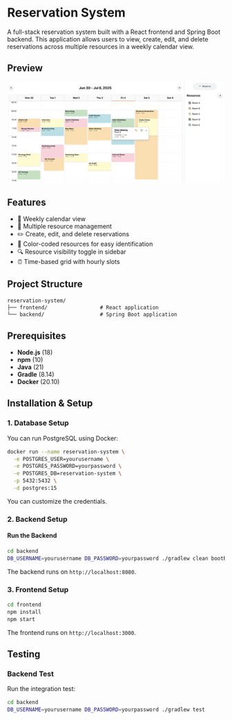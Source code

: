 # Reservation System

A full-stack reservation system built with a React frontend and Spring Boot backend. This application allows users to view, create, edit, and delete reservations across multiple resources in a weekly calendar view.

## Preview

![App Screenshot](./screenshot.png)

## Features

* 📅 Weekly calendar view
* 🏢 Multiple resource management
* ✏️ Create, edit, and delete reservations
* 🎨 Color-coded resources for easy identification
* 🔍 Resource visibility toggle in sidebar
* ⏰ Time-based grid with hourly slots

## Project Structure

```
reservation-system/
├── frontend/                 # React application
└── backend/                  # Spring Boot application
```

## Prerequisites

* **Node.js** (18)
* **npm** (10)
* **Java** (21)
* **Gradle** (8.14)
* **Docker** (20.10)

## Installation & Setup

### 1. Database Setup

You can run PostgreSQL using Docker:

```bash
docker run --name reservation-system \
  -e POSTGRES_USER=yourusername \
  -e POSTGRES_PASSWORD=yourpassword \
  -e POSTGRES_DB=reservation-system \
  -p 5432:5432 \
  -d postgres:15
```

You can customize the credentials.

### 2. Backend Setup

#### Run the Backend

```bash
cd backend
DB_USERNAME=yourusername DB_PASSWORD=yourpassword ./gradlew clean bootRun
```

The backend runs on `http://localhost:8080`.

### 3. Frontend Setup

```bash
cd frontend
npm install
npm start
```

The frontend runs on `http://localhost:3000`.

## Testing

### Backend Test

Run the integration test:
```bash
cd backend
DB_USERNAME=yourusername DB_PASSWORD=yourpassword ./gradlew test
```
